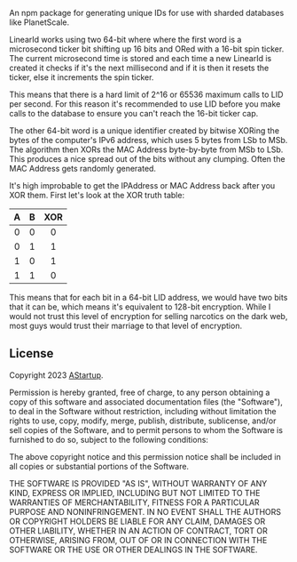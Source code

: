 An npm package for generating unique IDs for use with sharded databases like PlanetScale.

LinearId works using two 64-bit where where the first word is a microsecond ticker bit shifting up 16 bits and ORed with a 16-bit spin ticker. The current microsecond time is stored and each time a new LinearId is created it checks if it's the next millisecond and if it is then  it resets the ticker, else it increments the spin ticker.

This means that there is a hard limit of 2^16 or 65536 maximum calls to LID per
second. For this reason it's recommended to use LID before you make calls to the database to ensure you can't reach the 16-bit ticker cap.

The other 64-bit word is a unique identifier created by bitwise XORing the bytes of the computer's IPv6 address, which uses 5 bytes from LSb to MSb. The algorithm then XORs the MAC Address byte-by-byte from MSb to LSb. This produces a nice spread out of the bits without any clumping. Often the MAC Address gets randomly generated.

It's high improbable to get the IPAddress or MAC Address back after you XOR them. First let's look at the XOR truth table:

| A | B | XOR |
|:-:|:-:|:---:|
| 0 | 0 |  0  |
| 0 | 1 |  1  |
| 1 | 0 |  1  |
| 1 | 1 |  0  |

This means that for each bit in a 64-bit LID address, we would have two bits that it can be, which means it's equivalent to 128-bit encryption. While I would not trust this level of encryption for selling narcotics on the dark web, most guys would trust their marriage to that level of encryption.

## License

Copyright 2023 [AStartup](https://astartup.net).

Permission is hereby granted, free of charge, to any person obtaining a copy of this software and associated documentation files (the "Software"), to deal in the Software without restriction, including without limitation the rights to use, copy, modify, merge, publish, distribute, sublicense, and/or sell copies of the Software, and to permit persons to whom the Software is furnished to do so, subject to the following conditions:

The above copyright notice and this permission notice shall be included in all copies or substantial portions of the Software.

THE SOFTWARE IS PROVIDED "AS IS", WITHOUT WARRANTY OF ANY KIND, EXPRESS OR IMPLIED, INCLUDING BUT NOT LIMITED TO THE WARRANTIES OF MERCHANTABILITY, FITNESS FOR A PARTICULAR PURPOSE AND NONINFRINGEMENT. IN NO EVENT SHALL THE AUTHORS OR COPYRIGHT HOLDERS BE LIABLE FOR ANY CLAIM, DAMAGES OR OTHER LIABILITY, WHETHER IN AN ACTION OF CONTRACT, TORT OR OTHERWISE, ARISING FROM, OUT OF OR IN CONNECTION WITH THE SOFTWARE OR THE USE OR OTHER DEALINGS IN THE SOFTWARE.
